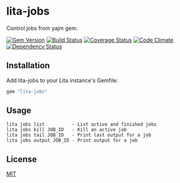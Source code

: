 # lita-jobs

Control jobs from yajm gem.

[![Gem Version](https://badge.fury.io/rb/lita-jobs.png)](http://badge.fury.io/rb/lita-jobs)
[![Build Status](https://secure.travis-ci.org/josacar/lita-jobs.png)](http://travis-ci.org/josacar/lita-jobs)
[![Coverage Status](https://coveralls.io/repos/josacar/lita-jobs/badge.png)](https://coveralls.io/r/josacar/lita-jobs)
[![Code Climate](https://codeclimate.com/github/josacar/lita-jobs.png)](https://codeclimate.com/github/josacar/lita-jobs)
[![Dependency Status](https://gemnasium.com/josacar/lita-jobs.png)](https://gemnasium.com/josacar/lita-jobs)

## Installation

Add lita-jobs to your Lita instance's Gemfile:

``` ruby
gem "lita-jobs"
```

## Usage

```
lita jobs list          - List active and finished jobs
lita jobs kill JOB_ID   - Kill an active job
lita jobs tail JOB_ID   - Print last output for a job
lita jobs output JOB_ID - Print output for a job
```

## License

[MIT](http://opensource.org/licenses/MIT)
